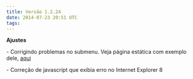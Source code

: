 ```yaml
---
title: Versão 1.2.24
date: 2014-07-23 20:51 UTC
tags:
---
```


**Ajustes**

\- Corrigindo problemas no submenu. Veja página estática com exemplo dele, <a href="http://locaweb.github.io/locawebstyle-v1/manual/exemplos/home/">aqui</a>

\- Correção de javascript que exibia erro no Internet Explorer 8

